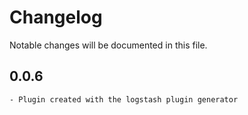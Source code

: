 # Changelog
Notable changes will be documented in this file.

## 0.0.6
	- Plugin created with the logstash plugin generator